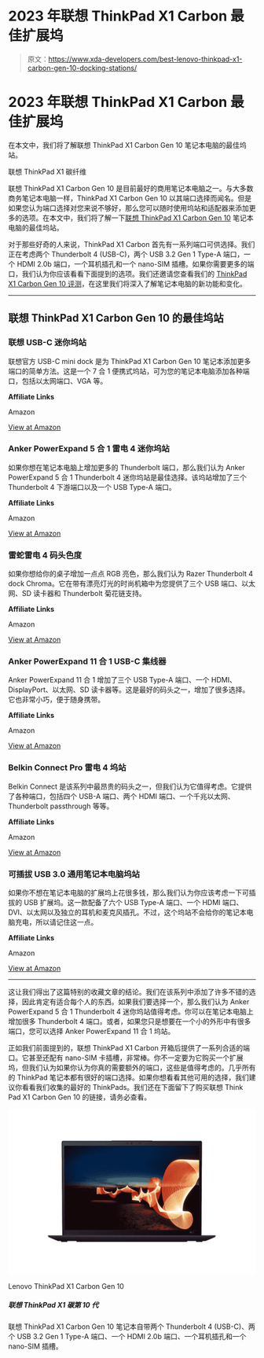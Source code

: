 # 2023 年联想 ThinkPad X1 Carbon 最佳扩展坞

> 原文：<https://www.xda-developers.com/best-lenovo-thinkpad-x1-carbon-gen-10-docking-stations/>

# 2023 年联想 ThinkPad X1 Carbon 最佳扩展坞

在本文中，我们将了解联想 ThinkPad X1 Carbon Gen 10 笔记本电脑的最佳坞站。

联想 ThinkPad X1 碳纤维

联想 ThinkPad X1 Carbon Gen 10 是目前最好的商用笔记本电脑之一。与大多数商务笔记本电脑一样，ThinkPad X1 Carbon Gen 10 以其端口选择而闻名。但是如果您认为端口选择对您来说不够好，那么您可以随时使用坞站和适配器来添加更多的选项。在本文中，我们将了解一下[联想 ThinkPad X1 Carbon Gen 10](https://www.xda-developers.com/lenovo-thinkpad-x1-carbon-gen-10/) 笔记本电脑的最佳坞站。

对于那些好奇的人来说，ThinkPad X1 Carbon 首先有一系列端口可供选择。我们正在考虑两个 Thunderbolt 4 (USB-C)，两个 USB 3.2 Gen 1 Type-A 端口，一个 HDMI 2.0b 端口，一个耳机插孔和一个 nano-SIM 插槽。如果你需要更多的端口，我们认为你应该看看下面提到的选项。我们还邀请您查看我们的 [ThinkPad X1 Carbon Gen 10 评测](https://www.xda-developers.com/lenovo-thinkpad-x1-carbon-gen-10-review/)，在这里我们将深入了解笔记本电脑的新功能和变化。

* * *

## 联想 ThinkPad X1 Carbon Gen 10 的最佳坞站

### 联想 USB-C 迷你坞站

联想官方 USB-C mini dock 是为 ThinkPad X1 Carbon Gen 10 笔记本添加更多端口的简单方法。这是一个 7 合 1 便携式坞站，可为您的笔记本电脑添加各种端口，包括以太网端口、VGA 等。

**Affiliate Links**

Amazon

[View at Amazon](https://www.amazon.com/Lenovo-Portable-Ethernet-Compatible-G0A70065US/dp/B0916G7MRG/?tag=xda-aj7koum-20&ascsubtag=UUxdaUeUpU40782&asc_refurl=https%3A%2F%2Fwww.xda-developers.com%2Fbest-lenovo-thinkpad-x1-carbon-gen-10-docking-stations%2F&asc_campaign=Short-Term)

### Anker PowerExpand 5 合 1 雷电 4 迷你坞站

如果你想在笔记本电脑上增加更多的 Thunderbolt 端口，那么我们认为 Anker PowerExpand 5 合 1 Thunderbolt 4 迷你坞站是最佳选择。该坞站增加了三个 Thunderbolt 4 下游端口以及一个 USB Type-A 端口。

**Affiliate Links**

Amazon

[View at Amazon](https://www.amazon.com/Anker-PowerExpand-Thunderbolt-Charging-Display/dp/B08RYZJY8M?tag=xda-aj7koum-20&ascsubtag=UUxdaUeUpU40782&asc_refurl=https%3A%2F%2Fwww.xda-developers.com%2Fbest-lenovo-thinkpad-x1-carbon-gen-10-docking-stations%2F&asc_campaign=Short-Term)

### 雷蛇雷电 4 码头色度

如果你想给你的桌子增加一点点 RGB 亮色，那么我们认为 Razer Thunderbolt 4 dock Chroma。它在带有漂亮灯光的时尚机箱中为您提供了三个 USB 端口、以太网、SD 读卡器和 Thunderbolt 菊花链支持。

**Affiliate Links**

Amazon

[View at Amazon](https://www.amazon.com/Razer-Thunderbolt-4-Dock-Chroma/dp/B091BML59Y/?tag=xda-aj7koum-20&ascsubtag=UUxdaUeUpU40782&asc_refurl=https%3A%2F%2Fwww.xda-developers.com%2Fbest-lenovo-thinkpad-x1-carbon-gen-10-docking-stations%2F&asc_campaign=Short-Term)

### Anker PowerExpand 11 合 1 USB-C 集线器

Anker PowerExpand 11 合 1 增加了三个 USB Type-A 端口、一个 HDMI、DisplayPort、以太网、SD 读卡器等。这是最好的码头之一，增加了很多选择。它也非常小巧，便于随身携带。

**Affiliate Links**

Amazon

[View at Amazon](https://www.amazon.com/dp/B08NDGD2V5?tag=xda-aj7koum-20&ascsubtag=UUxdaUeUpU40782&asc_refurl=https%3A%2F%2Fwww.xda-developers.com%2Fbest-lenovo-thinkpad-x1-carbon-gen-10-docking-stations%2F&asc_campaign=Short-Term)

### Belkin Connect Pro 雷电 4 坞站

Belkin Connect 是该系列中最昂贵的码头之一，但我们认为它值得考虑。它提供了各种端口，包括四个 USB-A 端口、两个 HDMI 端口、一个千兆以太网、Thunderbolt passthrough 等等。

**Affiliate Links**

Amazon

[View at Amazon](https://www.amazon.com/Belkin-Thunderbolt-Display-Compatible-Delivery/dp/B09MG5GJQL/?tag=xda-aj7koum-20&ascsubtag=UUxdaUeUpU40782&asc_refurl=https%3A%2F%2Fwww.xda-developers.com%2Fbest-lenovo-thinkpad-x1-carbon-gen-10-docking-stations%2F&asc_campaign=Short-Term)

### 可插拔 USB 3.0 通用笔记本电脑坞站

如果你不想在笔记本电脑的扩展坞上花很多钱，那么我们认为你应该考虑一下可插拔的 USB 扩展坞。这一款配备了六个 USB Type-A 端口、一个 HDMI 端口、DVI、以太网以及独立的耳机和麦克风插孔。不过，这个坞站不会给你的笔记本电脑充电，所以请记住这一点。

**Affiliate Links**

Amazon

[View at Amazon](https://www.amazon.com/Plugable-Universal-Docking-Station-Ethernet/dp/B00ECDM78E?tag=xda-aj7koum-20&ascsubtag=UUxdaUeUpU40782&asc_refurl=https%3A%2F%2Fwww.xda-developers.com%2Fbest-lenovo-thinkpad-x1-carbon-gen-10-docking-stations%2F&asc_campaign=Short-Term)

* * *

这让我们得出了这篇特别的收藏文章的结论。我们在该系列中添加了许多不错的选择，因此肯定有适合每个人的东西。如果我们要选择一个，那么我们认为 Anker PowerExpand 5 合 1 Thunderbolt 4 迷你坞站值得考虑。你可以在笔记本电脑上增加很多 Thunderbolt 4 端口。或者，如果您只是想要在一个小的外形中有很多端口，您可以选择 Anker PowerExpand 11 合 1 坞站。

正如我们前面提到的，联想 ThinkPad X1 Carbon 开箱后提供了一系列合适的端口。它甚至还配有 nano-SIM 卡插槽，非常棒。你不一定要为它购买一个扩展坞，但我们认为如果你认为你真的需要额外的端口，这些是值得考虑的。几乎所有的 ThinkPad 笔记本都有很好的端口选择。如果你想看看其他可用的选择，我们建议你看看我们收集的最好的 ThinkPads。我们还在下面留下了购买联想 Think Pad X1 Carbon Gen 10 的链接，请务必查看。

 <picture>![The Lenovo ThinkPad X1 Carbon Gen 10 comes with 12th-gen Intel Core P-series processors, new OLED displays, and a Full HD webcam.](img/32d005e3742f40906e0bad9b31af4916.png)</picture> 

Lenovo ThinkPad X1 Carbon Gen 10

##### 联想 ThinkPad X1 碳第 10 代

联想 ThinkPad X1 Carbon Gen 10 笔记本自带两个 Thunderbolt 4 (USB-C)、两个 USB 3.2 Gen 1 Type-A 端口、一个 HDMI 2.0b 端口、一个耳机插孔和一个 nano-SIM 插槽。